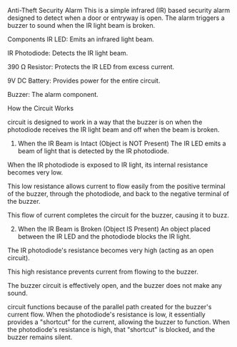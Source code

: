 Anti-Theft Security Alarm
This is a simple infrared (IR) based security alarm designed to detect when a door or entryway is open. The alarm triggers a buzzer to sound when the IR light beam is broken.

Components
IR LED: Emits an infrared light beam.

IR Photodiode: Detects the IR light beam.

390 Ω Resistor: Protects the IR LED from excess current.

9V DC Battery: Provides power for the entire circuit.

Buzzer: The alarm component.

How the Circuit Works

circuit is designed to work in a way that the buzzer is on when the photodiode receives the IR light beam and off when the beam is broken.

1. When the IR Beam is Intact (Object is NOT Present)
The IR LED emits a beam of light that is detected by the IR photodiode.

When the IR photodiode is exposed to IR light, its internal resistance becomes very low.

This low resistance allows current to flow easily from the positive terminal of the buzzer, through the photodiode, and back to the negative terminal of the buzzer.

This flow of current completes the circuit for the buzzer, causing it to buzz.

2. When the IR Beam is Broken (Object IS Present)
An object placed between the IR LED and the photodiode blocks the IR light.

The IR photodiode's resistance becomes very high (acting as an open circuit).

This high resistance prevents current from flowing to the buzzer.

The buzzer circuit is effectively open, and the buzzer does not make any sound.

 circuit functions because of the parallel path created for the buzzer's current flow. When the photodiode's resistance is low, it essentially provides a "shortcut" for the current, allowing the buzzer to function. When the photodiode's resistance is high, that "shortcut" is blocked, and the buzzer remains silent.
